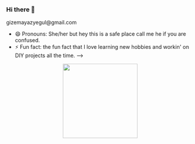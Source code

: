 ### Hi there 👋

<!--
**gizemayegul/gizemayegul** is a ✨ _special_ ✨ repository because its `README.md` (this file) appears on your GitHub profile.

Here are some ideas to get you started:

- 🔭 I’m currently working on learning React and also creating projects with Bootstrap,Typescript, and other common libraries.
- 🌱 I’m currently learning to code.
- 👯 I’m looking to collaborate on using friendly web designs.
- 📫 How to reach me: send me an email ---> gizemayazyegul@gmail.com
- 😄 Pronouns: She/her but hey this is a safe place call me he if you are confused.
- ⚡ Fun fact: the fun fact that I love learning new hobbies and workin' on DIY projects all the time.
-->
<div id="header" align="center">
  <img src="https://media.giphy.com/media/2IudUHdI075HL02Pkk/giphy.gif" width="200"/>
</div>
